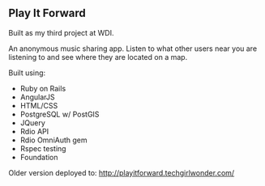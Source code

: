 ## Play It Forward

Built as my third project at WDI.

An anonymous music sharing app. Listen to what other users near you are listening to and see where they are located on a map.

Built using: 
* Ruby on Rails
* AngularJS
* HTML/CSS
* PostgreSQL w/ PostGIS
* JQuery
* Rdio API
* Rdio OmniAuth gem
* Rspec testing
* Foundation

Older version deployed to: http://playitforward.techgirlwonder.com/